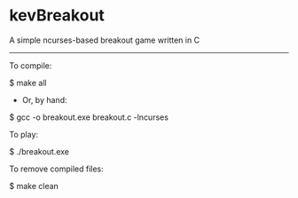 # kevBreakout
A simple ncurses-based breakout game written in C

--------------------------------------------------

To compile:

$ make all

- Or, by hand:

$ gcc -o breakout.exe breakout.c -lncurses

To play:

$ ./breakout.exe

To remove compiled files:

$ make clean
